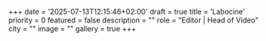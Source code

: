 +++
date = '2025-07-13T12:15:46+02:00'
draft = true
title = 'Labocine'
priority = 0
featured = false
description = ""
role = "Editor | Head of Video"
city = ""
image = ""
gallery = true
+++
